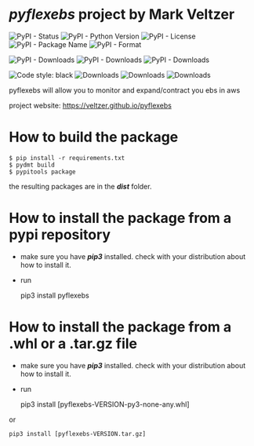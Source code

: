 
# *pyflexebs* project by Mark Veltzer

![PyPI - Status](https://img.shields.io/pypi/status/pyflexebs)
![PyPI - Python Version](https://img.shields.io/pypi/pyversions/pyflexebs)
![PyPI - License](https://img.shields.io/pypi/l/pyflexebs)
![PyPI - Package Name](https://img.shields.io/pypi/v/pyflexebs)
![PyPI - Format](https://img.shields.io/pypi/format/pyflexebs)

![PyPI - Downloads](https://img.shields.io/pypi/dd/pyflexebs)
![PyPI - Downloads](https://img.shields.io/pypi/dw/pyflexebs)
![PyPI - Downloads](https://img.shields.io/pypi/dm/pyflexebs)

![Code style: black](https://img.shields.io/badge/code%20style-black-000000.svg)
![Downloads](https://pepy.tech/badge/pyflexebs)
![Downloads](https://pepy.tech/badge/pyflexebs/month)
![Downloads](https://pepy.tech/badge/pyflexebs/week)


pyflexebs will allow you to monitor and expand/contract you ebs in aws

project website: <https://veltzer.github.io/pyflexebs>

# How to build the package

    $ pip install -r requirements.txt
    $ pydmt build
    $ pypitools package

the resulting packages are in the ***dist*** folder.


# How to install the package from a pypi repository

* make sure you have ***pip3*** installed. check with your distribution about how to install it.
* run

    pip3 install pyflexebs


# How to install the package from a .whl or a .tar.gz file

* make sure you have ***pip3*** installed. check with your distribution about how to install it.
* run

    pip3 install [pyflexebs-VERSION-py3-none-any.whl]

or

    pip3 install [pyflexebs-VERSION.tar.gz]


